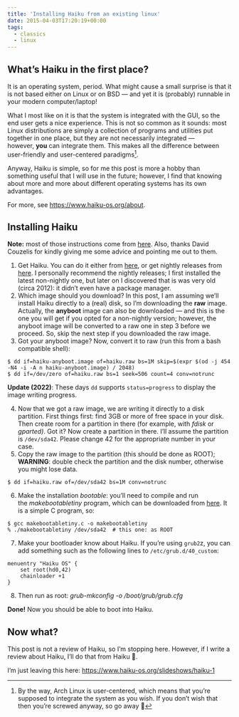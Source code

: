 ```yaml
---
title: 'Installing Haiku from an existing linux'
date: 2015-04-03T17:20:19+00:00
tags:
  - classics
  - linux
---
```


## What&#8217;s Haiku in the first place?

It is an operating system, period. What might cause a small surprise is that it is not based either on Linux or on BSD &#8212; and yet it is (probably) runnable in your modern computer/laptop!

<!--more-->

What I most like on it is that the system is integrated with the GUI, so the end user gets a nice experience. This is not so common as it sounds: most Linux distributions are simply a collection of programs and utilities put together in one place, but they are not necessarily integrated &#8212; however, **you** can integrate them. This makes all the difference between user-friendly and user-centered paradigms[^1].

Anyway, Haiku is simple, so for me this post is more a hobby than something useful that I will use in the future; however, I find that knowing about more and more about different operating systems has its own advantages.

For more, see <a href="https://www.haiku-os.org/about" target="_blank" rel="noopener">https://www.haiku-os.org/about</a>.

## Installing Haiku

**Note:** most of those instructions come from [here](https://www.haiku-os.org/guides/installing_haiku_image_disk_partition). Also, thanks David Couzelis for kindly giving me some advice and pointing me out to them.

1. Get Haiku. You can do it either from [here](https://www.haiku-os.org/get-haiku), or get nightly releases from [here](http://download.haiku-os.org/nightly-images/x86_gcc2_hybrid/). I personally recommend the nightly releases; I first installed the latest non-nightly one, but later on I discovered that is was very old (circa 2012): it didn&#8217;t even have a package manager.
2. Which image should you download? In this post, I am assuming we&#8217;ll install Haiku directly to a (real) disk, so I&#8217;m downloading the **raw** image. Actually, the **anyboot** image can also be downloaded &#8212; and this is the one you will get if you opted for a non-nightly version; however, the anyboot image will be converted to a raw one in step 3 before we proceed. So, skip the next step if you downloaded the raw image.
3. Got your anyboot image? Now, convert it to raw (run this from a bash compatible shell): 

```shell
$ dd if=haiku-anyboot.image of=haiku.raw bs=1M skip=$(expr $(od -j 454 -N4 -i -A n haiku-anyboot.image) / 2048)
$ dd if=/dev/zero of=haiku.raw bs=1 seek=506 count=4 conv=notrunc
```

**Update (2022)**: These days `dd` supports `status=progress` to display the image writing progress.

4. Now that we got a raw image, we are writing it directly to a disk partition. First things first: find 3GB or more of free space in your disk. Then create room for a partition in there (for example, with _fdisk_ or _gparted)_. Got it? Now create a partition in there. I&#8217;ll assume the partition is `/dev/sda42`. Please change 42 for the appropriate number in your case.
5. Copy the raw image to the partition (this should be done as ROOT); **WARNING**: double check the partition and the disk number, otherwise you might lose data. 

```shell
$ dd if=haiku.raw of=/dev/sda42 bs=1M conv=notrunc
```

6. Make the installation _bootable_: you&#8217;ll need to compile and run the _makebootabletiny_ program, which can be downloaded from [here](https://www.haiku-os.org/guides/installing_haiku_image_disk_partition). It is a simple C program, so:

```shell
$ gcc makebootabletiny.c -o makebootabletiny
% ./makebootabletiny /dev/sda42  # this one: as ROOT
```

7. Make your bootloader know about Haiku. If you&#8217;re using `grub2`z, you can add something such as the following lines to `/etc/grub.d/40_custom`: 

```shell
menuentry "Haiku OS" {
    set root(hd0,42)
    chainloader +1
}
```

8. Then run as root: _grub-mkconfig -o /boot/grub/grub.cfg_

**Done!** Now you should be able to boot into Haiku.

## Now what?

This post is not a review of Haiku, so I&#8217;m stopping here. However, if I write a review about Haiku, I&#8217;ll do that from Haiku 🙂.

I&#8217;m just leaving this here: https://www.haiku-os.org/slideshows/haiku-1

[^1]: By the way, Arch Linux is user-centered, which means that you&#8217;re supposed to integrate the system as you wish. If you don&#8217;t wish that then you&#8217;re screwed anyway, so go away 🙂